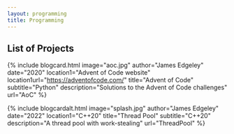 ```yaml
---
layout: programming
title: Programming
---
```


## List of Projects

{% include blogcard.html image="aoc.jpg" author="James Edgeley" date="2020" 
location1="Advent of Code website" location1url="https://adventofcode.com/" 
title="Advent of Code" subtitle="Python"
description="Solutions to the Advent of Code challenges"
url="AoC" %}

{% include blogcardalt.html image="splash.jpg" author="James Edgeley" date="2022" 
location1="C++20"
title="Thread Pool" subtitle="C++20"
description="A thread pool with work-stealing"
url="ThreadPool" %}
